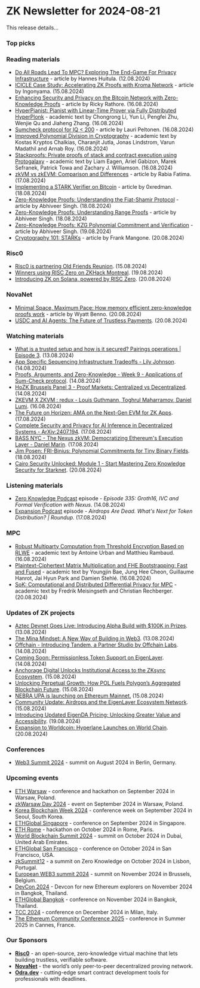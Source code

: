 # ZK Newsletter for 2024-08-21
This release details...

### Top picks

### Reading materials 
* [Do All Roads Lead To MPC? Exploring The End-Game For Privacy Infrastructure](https://equilibrium.co/writing/do-all-roads-lead-to-mpc) - article by Hannes Huitula. (12.08.2024)
* [ICICLE Case Study: Accelerating ZK Proofs with Kroma Network](https://medium.com/@ingonyama/icicle-case-study-accelerating-zk-proofs-with-kroma-network-eae1fa4c09cc) - article by Ingonyama. (15.08.2024)
* [Enhancing Security and Privacy on the Bitcoin Network with Zero-Knowledge Proofs](https://hackernoon.com/enhancing-security-and-privacy-on-the-bitcoin-network-with-zero-knowledge-proofs) - article by Ricky Rathore. (16.08.2024)
* [HyperPianist: Pianist with Linear-Time Prover via Fully Distributed HyperPlonk](https://eprint.iacr.org/2024/1273.pdf) - academic text by Chongrong Li, Yun Li, Pengfei Zhu, Wenjie Qu and Jiaheng Zhang. (16.08.2024)
* [Sumcheck protocol for IQ < 200](https://medium.com/@laurippeltonen/sumcheck-protocol-for-iq-200-d95a49bd3b9a) - article by Lauri Peltonen. (16.08.2024)
* [Improved Polynomial Division in Cryptography](https://eprint.iacr.org/2024/1279.pdf) - academic text by Kostas Kryptos Chalkias, Charanjit Jutla, Jonas Lindstrom, Varun Madathil and Arnab Roy. (16.08.2024)
* [Stackproofs: Private proofs of stack and contract execution using Protogalaxy](https://eprint.iacr.org/2024/1281.pdf) - academic text by Liam Eagen, Ariel Gabizon, Marek Sefranek, Patrick Towa and Zachary J. Williamson. (16.08.2024)
* [zkVM vs zkEVM: Comparison and Differences](https://medium.com/@rabiafatima/zkvm-vs-zkevm-comparison-and-differences-b7043480e0fb) - article by Rabia Fatima. (17.08.2024)
* [Implementing a STARK Verifier on Bitcoin](https://medium.com/@0xredman/implementing-a-stark-verifier-on-bitcoin-a24acb357300) - article by 0xredman. (18.08.2024)
* [Zero-Knowledge Proofs: Understanding the Fiat-Shamir Protocol](https://medium.com/@abhiveerhome/zero-knowledge-proofs-understanding-the-fiat-shamir-protocol-240cc2281101) - article by Abhiveer Singh. (18.08.2024)
* [Zero-Knowledge Proofs: Understanding Range Proofs](https://medium.com/@abhiveerhome/zero-knowledge-proofs-understanding-range-proofs-d06b67c35aec) - article by Abhiveer Singh. (18.08.2024)
* [Zero-Knowledge Proofs: KZG Polynomial Commitment and Verification](https://medium.com/@abhiveerhome/zero-knowledge-proofs-kzg-polynomial-commitment-and-verification-5a82d62fdefd) - article by Abhiveer Singh. (19.08.2024)
* [Cryptography 101: STARKs](https://medium.com/@francomangone18/cryptography-101-starks-df79507f98ea) - article by Frank Mangone. (20.08.2024)

### Risc0
* [Risc0 is partnering Old Friends Reunion](https://x.com/RiscZero/status/1823861697427464570). (15.08.2024)
* [Winners using RISC Zero on ZKHack Montreal](https://x.com/RiscZero/status/1825572202600657228). (19.08.2024)
* [Introducing ZK on Solana, powered by RISC Zero](https://x.com/RiscZero/status/1825884574120804681). (20.08.2024)
 
### NovaNet 
* [Minimal Space, Maximum Pace: How memory efficient zero-knowledge proofs work](https://blog.icme.io/minimal-space-maximum-pace-how-memory-efficient-zero-knowledge-proofs-work/) - article by Wyatt Benno. (20.08.2024)
* [USDC and AI Agents: The Future of Trustless Payments](https://www.novanet.xyz/blog/usdc-ai-agents-and-trustless-payments). (20.08.2024)
 
### Watching materials
* [What is a trusted setup and how is it secured? Pairings operations | Episode 3](https://www.youtube.com/watch?v=IDKn2Y9Kkc4). (13.08.2024)
* [App Specific Sequencing Infrastructure Tradeoffs - Lily Johnson](https://www.youtube.com/watch?v=lLR_6tnKL2I). (14.08.2024)
* [Proofs, Arguments, and Zero-Knowledge - Week 9 - Applications of Sum-Check protocol](https://www.youtube.com/watch?v=BZpAgEzuFCs). (14.08.2024)
* [HoZK Brussels Panel 3 - Proof Markets: Centralized vs Decentralized](https://www.youtube.com/watch?v=YO5iG77w7OI). (14.08.2024)
* [ZKEVM X ZKVM : redux - Louis Guthmann, Toghrul Maharramov, Daniel Lumi](https://www.youtube.com/watch?v=wZ5kYLMXVkM). (16.08.2024)
* [The Future on Horizen: AMA on the Next-Gen EVM for ZK Apps](https://www.youtube.com/watch?v=NR7MMNJcBP0). (17.08.2024)
* [Complete Security and Privacy for AI Inference in Decentralized Systems - ArXiv:2407.194](https://www.youtube.com/watch?v=yBelz7G-rFY). (17.08.2024)
* [BASS NYC - The Nexus zkVM: Democratizing Ethereum's Execution Layer - Daniel Marin](https://www.youtube.com/watch?v=nyxPyrunu3s). (17.08.2024)
* [Jim Posen: FRI-Binius: Polynomial Commitments for Tiny Binary Fields](https://www.youtube.com/watch?v=0VcyaxA1gwc). (18.08.2024)
* [Cairo Security Unlocked: Module 1 - Start Mastering Zero Knowledge Security for Starknet](https://www.youtube.com/watch?v=bNUAK6YuE40). (20.08.2024)
 
### Listening materials
* [Zero Knowledge Podcast](https://zeroknowledge.fm/335-2/) episode - *Episode 335: Groth16, IVC and Formal Verification with Nexus*. (14.08.2024)
* [Expansion Podcast](https://www.youtube.com/watch?v=Pk5oB-jc2S0) episode - *Airdrops Are Dead. What's Next for Token Distribution? | Roundup*. (17.08.2024)

### MPC
* [Robust Multiparty Computation from Threshold Encryption Based on RLWE](https://eprint.iacr.org/2024/1285.pdf) - academic text by Antoine Urban and Matthieu Rambaud. (16.08.2024)
* [Plaintext-Ciphertext Matrix Multiplication and FHE Bootstrapping: Fast and Fused](https://eprint.iacr.org/2024/1284.pdf) - academic text by Youngjin Bae, Jung Hee Cheon, Guillaume Hanrot, Jai Hyun Park and Damien Stehlé. (16.08.2024)
* [SoK: Computational and Distributed Differential Privacy for MPC](https://eprint.iacr.org/2024/1290.pdf) - academic text by Fredrik Meisingseth and Christian Rechberger. (20.08.2024)
 
### Updates of ZK projects
* [Aztec Devnet Goes Live: Introducing Alpha Build with $100K in Prizes](https://aztec.network/blog/devnet-goes-live-introducing-alpha-build-with-100k-in-prizes). (13.08.2024)
* [The Mina Mindset: A New Way of Building in Web3](https://minaprotocol.com/blog/mina-mindset). (13.08.2024)
* [Offchain - Introducing Tandem, a Partner Studio by Offchain Labs](https://medium.com/offchainlabs/introducing-tandem-a-partner-studio-by-offchain-labs-6079184eb9c5). (14.08.2024)
* [Coming Soon: Permissionless Token Support on EigenLayer](https://www.blog.eigenlayer.xyz/permissionless-token-support/). (14.08.2024)
* [Anchorage Digital Unlocks Institutional Access to the ZKsync Ecosystem](https://zksync.mirror.xyz/aHMQhFeGHTgXBsZiM6OYIIAWHrWNam4tTw9zg9i9eiE). (15.08.2024)
* [Unlocking Perpetual Growth: How POL Fuels Polygon’s Aggregated Blockchain Future](https://polygon.technology/blog/unlocking-perpetual-growth-how-pol-fuels-polygons-aggregated-blockchain-future). (15.08.2024)
* [NEBRA UPA is launching on Ethereum Mainnet.](https://x.com/nebrazkp/status/1824090465098166399) (15.08.2024)
* [Community Update: Airdrops and the EigenLayer Ecosystem Network](https://www.blog.eigenlayer.xyz/community-update-eigenlayer-ecosystem-network/). (15.08.2024)
* [Introducing Updated EigenDA Pricing: Unlocking Greater Value and Accessibility](https://www.blog.eigenlayer.xyz/eigenda-updated-pricing/). (19.08.2024)
* [Expansion to Worldcoin: Hyperlane Launches on World Chain](https://medium.com/hyperlane/expansion-to-worldcoin-hyperlane-launches-on-world-chain-228eb8e8d120). (20.08.2024)
 
### Conferences
* [Web3 Summit 2024](https://web3summit.com/) - summit on August 2024 in Berlin, Germany. 

### Upcoming events
* [ETH Warsaw](https://www.ethwarsaw.dev/) - conference and hackathon on September 2024 in Warsaw, Poland.
* [zkWarsaw Day 2024](https://zkwarsaw.dev/) - event on September 2024 in Warsaw, Poland.
* [Korea Blockchain Week 2024](https://koreablockchainweek.com/) - conference week on September 2024 in Seoul, South Korea.
* [ETHGlobal Singapore](https://ethglobal.com/events/singapore2024) - conference on September 2024 in Singapore.
* [ETH Rome](https://form.jotform.com/241011812625343) - hackathon on October 2024 in Rome, Paris.
* [World Blockchain Summit 2024](https://worldblockchainsummit.com/dxb-oct-24/) - summit on October 2024 in Dubai, United Arab Emirates.
* [ETHGlobal San Francisco](https://ethglobal.com/events/sanfrancisco2024) - conference on October 2024 in San Francisco, USA.
* [zkSummit12](https://www.zksummit.com/) - a summit on Zero Knowledge on October 2024 in Lisbon, Portugal.
* [European WEB3 summit 2024](https://www.web3eurosummit.eu/) - summit on November 2024 in Brussels, Belgium.
* [DevCon 2024](https://devcon.org/) - Devcon for new Ethereum explorers on November 2024 in Bangkok, Thailand.
* [ETHGlobal Bangkok](https://ethglobal.com/events/bangkok) - conference on November 2024 in Bangkok, Thailand. 
* [TCC 2024](https://tcc.iacr.org/2024/) - conference on December 2024 in Milan, Italy.
* [The Ethereum Community Conference 2025](https://ethcc.io/) - conference in Summer 2025 in Cannes, France.

### Our Sponsors
* **[Risc0](https://www.risczero.com/)** - an open-source, zero-knowledge virtual machine that lets building trustless, verifiable software.
* **[NovaNet](https://www.novanet.xyz/)** - the world’s only peer-to-peer decentralized proving network.
* **[Odra.dev](https://odra.dev)** - cutting-edge smart contract development tools for professionals with deadlines.
